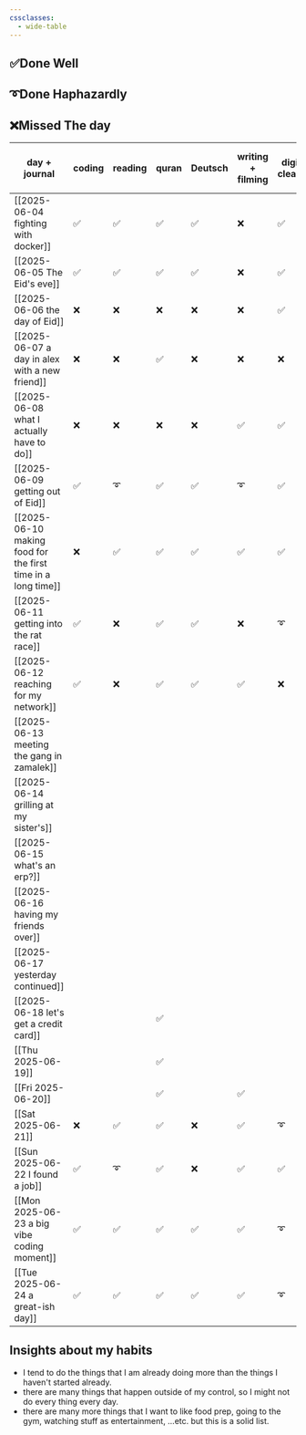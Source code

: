 ```yaml
---
cssclasses:
  - wide-table
---
```



## ✅Done Well

## ➰Done Haphazardly

## ❌Missed The day

| day + journal                                                | coding | reading | quran | Deutsch | writing + filming | digital cleanup | gaming | sharing | move and go out | cleaning |
| ------------------------------------------------------------ | ------ | ------- | ----- | ------- | ----------------- | --------------- | ------ | ------- | --------------- | -------- |
| [[2025-06-04 fighting with docker]]                          | ✅      | ✅       | ✅     | ✅       | ❌                 | ✅               | ✅      | ✅       | ❌               | ✅        |
| [[2025-06-05 The Eid's eve]]                                 | ✅      | ✅       | ✅     | ✅       | ❌                 | ✅               | ✅      | ❌       | ❌               | ✅        |
| [[2025-06-06 the day of Eid]]                                | ❌      | ❌       | ❌     | ❌       | ❌                 | ✅               | ❌      | ❌       | ✅               | ❌        |
| [[2025-06-07 a day in alex with a new friend]]               | ❌      | ❌       | ✅     | ❌       | ❌                 | ❌               | ❌      | ❌       | ✅               | ❌        |
| [[2025-06-08 what I actually have to do]]                    | ❌      | ❌       | ❌     | ❌       | ✅                 | ✅               | ✅      | ❌       | ❌               | ❌        |
| [[2025-06-09 getting out of Eid]]                            | ✅      | ➰       | ✅     | ✅       | ➰                 | ✅               | ✅      | ✅       | ✅               | ✅        |
| [[2025-06-10 making food for the first time in a long time]] | ❌      | ✅       | ✅     | ✅       | ✅                 | ✅               | ✅      | ✅       | ✅               | ❌        |
| [[2025-06-11 getting into the rat race]]                     | ✅      | ❌       | ✅     | ✅       | ❌                 | ➰               | ❌      | ✅       | ✅               | ✅        |
| [[2025-06-12 reaching for my network]]                       | ✅      | ❌       | ✅     | ✅       | ✅                 | ❌               | ❌      | ✅       | ✅               | ✅        |
| [[2025-06-13 meeting the gang in zamalek]]                   |        |         |       |         |                   |                 |        |         |                 |          |
| [[2025-06-14 grilling at my sister's]]                       |        |         |       |         |                   |                 |        |         | ✅               |          |
| [[2025-06-15 what's an erp?]]                                |        |         |       |         |                   |                 |        |         |                 |          |
| [[2025-06-16 having my friends over]]                        |        |         |       |         |                   |                 |        |         | ✅               | ✅        |
| [[2025-06-17 yesterday continued]]                           |        |         |       |         |                   |                 |        |         | ✅               |          |
| [[2025-06-18 let's get a credit card]]                       |        |         | ✅     |         |                   |                 |        |         |                 |          |
| [[Thu 2025-06-19]]                                           |        |         | ✅     |         |                   |                 |        |         |                 |          |
| [[Fri 2025-06-20]]                                           |        |         | ✅     |         | ✅                 |                 | ✅      |         | ✅               |          |
| [[Sat 2025-06-21]]                                           | ❌      | ✅       | ✅     | ❌       | ✅                 | ➰               | ✅      | ✅       |                 |          |
| [[Sun 2025-06-22 I found a job]]                             | ✅      | ➰       | ✅     | ❌       | ✅                 | ✅               | ✅      | ✅       |                 | ✅        |
| [[Mon 2025-06-23 a big vibe coding moment]]                  | ✅      | ✅       | ✅     | ✅       | ✅                 | ➰               | ✅      |         | ✅               | ✅        |
| [[Tue 2025-06-24 a great-ish day]]                           | ✅      | ✅       | ✅     | ✅       | ✅                 | ➰               | ✅      |         | ❌               | ❌        |


## Insights about my habits

- I tend to do the things that I am already doing more than the things I haven't started already.
- there are many things that happen outside of my control, so I might not do every thing every day.
- there are many more things that I want to like food prep, going to the gym, watching stuff as entertainment, …etc. but this is a solid list.
